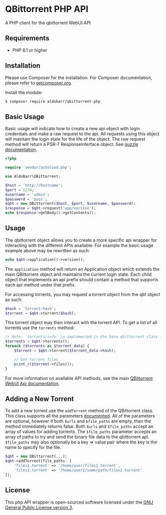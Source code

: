# QBittorrent PHP API

A PHP client for the qbittorrent WebUI API

## Requirements

- PHP 8.1 or higher

## Installation

Please use Composer for the installation. For Composer documentation, please refer to
[getcomposer.org](http://getcomposer.org/).

Install the module:

```sh
$ composer require aldobarr/qbittorrent-php
```

## Basic Usage

Basic usage will indicate how to create a new api object with login credentials and make a raw request to the api.
All requests using this object will maintain the login state for the life of the object.
The raw request method will return a PSR-7 ResponseInterface object. See [guzzle documentation](https://docs.guzzlephp.org/en/stable/psr7.html#responses).

```php
<?php

require 'vendor/autoload.php';

use AldoBarr\QBittorrent;

$host = 'http://hostname';
$port = 1234;
$username = 'admin';
$password = 'pass';
$qbt = new QBittorrent($host, $port, $username, $password);
$response = $qbt->request('app/version');
echo $response->getBody()->getContents();
```

## Usage

The qbittorrent object allows you to create a more specific api wrapper for interacting with the different APIs available.
For example the basic usage example above may be rewritten as such:

```php
echo $qbt->application()->version();
```

The `application` method will return an Application object which extends the main QBittorrent object and maintains the current login state.
Each child object that implements an api prefix should contain a method that supports each api method under that prefix.

For accessing torrents, you may request a torrent object from the qbt object as such:

```php
$hash = 'torrent-hash';
$torrent = $qbt->torrent($hash);
```

This torrent object may then interact with the torrent API. To get a list of all torrents use the `torrents` method:

```php
// Note: `torrents/info` is implemented in the base qbittorrent class instead of the Torrent class
$torrents = $qbt->torrents();
foreach ($torrents as $torrent_data) {
	$torrent = $qbt->torrent($torrent_data->hash);

	// Get torrent files
	print_r($torrent->files());
}
```

For more information on available API methods, see the main [QBittorrent WebUI Api documentation](https://github.com/qbittorrent/qBittorrent/wiki/WebUI-API-(qBittorrent-4.1)).

## Adding a New Torrent

To add a new torrent use the `addTorrent` method of the QBittorrent class. This class supports all the parameters [documented](https://github.com/qbittorrent/qBittorrent/wiki/WebUI-API-(qBittorrent-4.1)#add-new-torrent).
All of the parameters are optional, however if both `$urls` and `$file_paths` are empty, then the method immediately returns false.
Both `$urls` and `$file_paths` accept an array of values for adding torrents. The `$file_paths` parameter accepts an array
of paths to try and send the binary file data to the qbittorrent api. `$file_paths` may also optionally be a key => value pair where the key
is the name to specify for the file.

```php
$qbt = new QBittorrent(...);
$qbt->addTorrent(file_paths: [
	'files1.torrent' => '/home/user/files1.torrent',
	'files2.torrent' => '/home/user2/some/path/files2.torrent'
]);
```

## License
This php API wrapper is open-sourced software licensed under the [GNU General Public License version 3](https://opensource.org/license/gpl-3-0/).